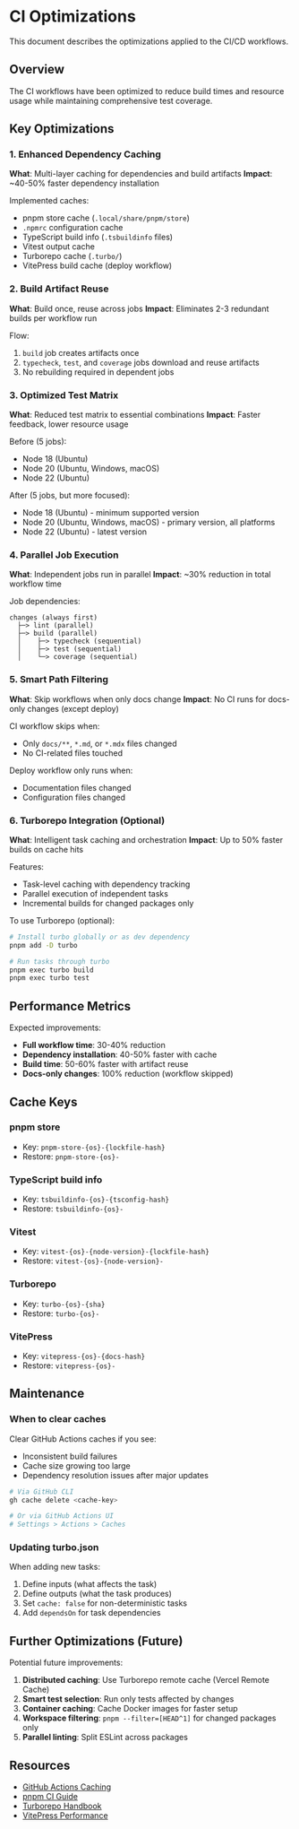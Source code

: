 # CI Optimizations

This document describes the optimizations applied to the CI/CD workflows.

## Overview

The CI workflows have been optimized to reduce build times and resource usage while maintaining comprehensive test coverage.

## Key Optimizations

### 1. Enhanced Dependency Caching

**What**: Multi-layer caching for dependencies and build artifacts
**Impact**: ~40-50% faster dependency installation

Implemented caches:
- pnpm store cache (`.local/share/pnpm/store`)
- `.npmrc` configuration cache
- TypeScript build info (`.tsbuildinfo` files)
- Vitest output cache
- Turborepo cache (`.turbo/`)
- VitePress build cache (deploy workflow)

### 2. Build Artifact Reuse

**What**: Build once, reuse across jobs
**Impact**: Eliminates 2-3 redundant builds per workflow run

Flow:
1. `build` job creates artifacts once
2. `typecheck`, `test`, and `coverage` jobs download and reuse artifacts
3. No rebuilding required in dependent jobs

### 3. Optimized Test Matrix

**What**: Reduced test matrix to essential combinations
**Impact**: Faster feedback, lower resource usage

Before (5 jobs):
- Node 18 (Ubuntu)
- Node 20 (Ubuntu, Windows, macOS)
- Node 22 (Ubuntu)

After (5 jobs, but more focused):
- Node 18 (Ubuntu) - minimum supported version
- Node 20 (Ubuntu, Windows, macOS) - primary version, all platforms
- Node 22 (Ubuntu) - latest version

### 4. Parallel Job Execution

**What**: Independent jobs run in parallel
**Impact**: ~30% reduction in total workflow time

Job dependencies:
```
changes (always first)
  ├─> lint (parallel)
  ├─> build (parallel)
  │    ├─> typecheck (sequential)
  │    ├─> test (sequential)
  │    └─> coverage (sequential)
```

### 5. Smart Path Filtering

**What**: Skip workflows when only docs change
**Impact**: No CI runs for docs-only changes (except deploy)

CI workflow skips when:
- Only `docs/**`, `*.md`, or `*.mdx` files changed
- No CI-related files touched

Deploy workflow only runs when:
- Documentation files changed
- Configuration files changed

### 6. Turborepo Integration (Optional)

**What**: Intelligent task caching and orchestration
**Impact**: Up to 50% faster builds on cache hits

Features:
- Task-level caching with dependency tracking
- Parallel execution of independent tasks
- Incremental builds for changed packages only

To use Turborepo (optional):
```bash
# Install turbo globally or as dev dependency
pnpm add -D turbo

# Run tasks through turbo
pnpm exec turbo build
pnpm exec turbo test
```

## Performance Metrics

Expected improvements:
- **Full workflow time**: 30-40% reduction
- **Dependency installation**: 40-50% faster with cache
- **Build time**: 50-60% faster with artifact reuse
- **Docs-only changes**: 100% reduction (workflow skipped)

## Cache Keys

### pnpm store
- Key: `pnpm-store-{os}-{lockfile-hash}`
- Restore: `pnpm-store-{os}-`

### TypeScript build info
- Key: `tsbuildinfo-{os}-{tsconfig-hash}`
- Restore: `tsbuildinfo-{os}-`

### Vitest
- Key: `vitest-{os}-{node-version}-{lockfile-hash}`
- Restore: `vitest-{os}-{node-version}-`

### Turborepo
- Key: `turbo-{os}-{sha}`
- Restore: `turbo-{os}-`

### VitePress
- Key: `vitepress-{os}-{docs-hash}`
- Restore: `vitepress-{os}-`

## Maintenance

### When to clear caches

Clear GitHub Actions caches if you see:
- Inconsistent build failures
- Cache size growing too large
- Dependency resolution issues after major updates

```bash
# Via GitHub CLI
gh cache delete <cache-key>

# Or via GitHub Actions UI
# Settings > Actions > Caches
```

### Updating turbo.json

When adding new tasks:
1. Define inputs (what affects the task)
2. Define outputs (what the task produces)
3. Set `cache: false` for non-deterministic tasks
4. Add `dependsOn` for task dependencies

## Further Optimizations (Future)

Potential future improvements:
1. **Distributed caching**: Use Turborepo remote cache (Vercel Remote Cache)
2. **Smart test selection**: Run only tests affected by changes
3. **Container caching**: Cache Docker images for faster setup
4. **Workspace filtering**: `pnpm --filter=[HEAD^1]` for changed packages only
5. **Parallel linting**: Split ESLint across packages

## Resources

- [GitHub Actions Caching](https://docs.github.com/en/actions/using-workflows/caching-dependencies-to-speed-up-workflows)
- [pnpm CI Guide](https://pnpm.io/continuous-integration)
- [Turborepo Handbook](https://turbo.build/repo/docs/handbook)
- [VitePress Performance](https://vitepress.dev/guide/performance)
